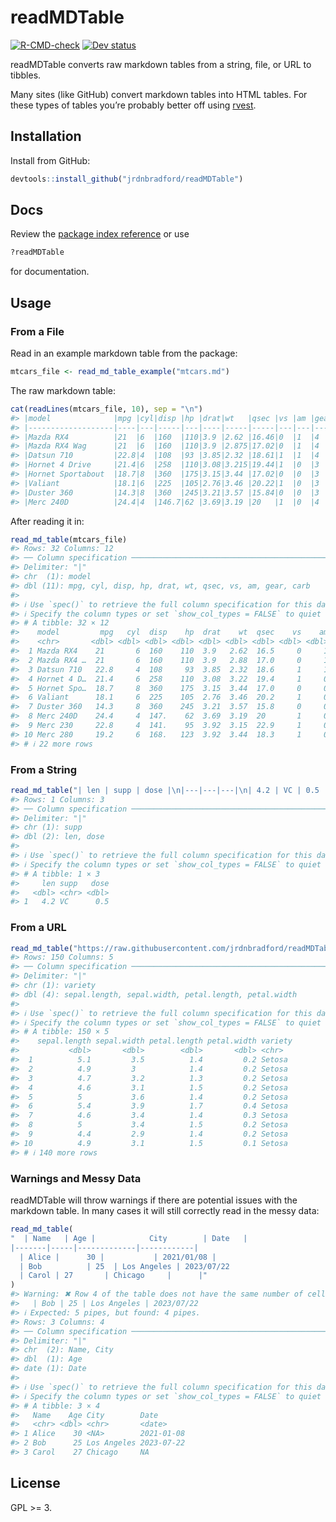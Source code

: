 
# readMDTable

<!-- badges: start -->

[![R-CMD-check](https://github.com/jrdnbradford/readMDTable/actions/workflows/R-CMD-check.yaml/badge.svg)](https://github.com/jrdnbradford/readMDTable/actions/workflows/R-CMD-check.yaml)
[![Dev
status](https://img.shields.io/github/r-package/v/jrdnbradford/readMDTable/main?label=Dev%20Version&style=flat-square&logo=github)](https://github.com/jrdnbradford/readMDTable)
<!-- badges: end -->

readMDTable converts raw markdown tables from a string, file, or URL to
tibbles.

Many sites (like GitHub) convert markdown tables into HTML tables. For
these types of tables you’re probably better off using
[rvest](https://rvest.tidyverse.org/).

## Installation

Install from GitHub:

``` r
devtools::install_github("jrdnbradford/readMDTable")
```

## Docs

Review the [package index
reference](https://jrdnbradford.github.io/readMDTable/reference/index.html)
or use

``` r
?readMDTable
```

for documentation.

## Usage

### From a File

Read in an example markdown table from the package:

``` r
mtcars_file <- read_md_table_example("mtcars.md")
```

The raw markdown table:

``` r
cat(readLines(mtcars_file, 10), sep = "\n")
#> |model              |mpg |cyl|disp |hp |drat|wt   |qsec |vs |am |gear|carb|
#> |-------------------|----|---|-----|---|----|-----|-----|---|---|----|----|
#> |Mazda RX4          |21  |6  |160  |110|3.9 |2.62 |16.46|0  |1  |4   |4   |
#> |Mazda RX4 Wag      |21  |6  |160  |110|3.9 |2.875|17.02|0  |1  |4   |4   |
#> |Datsun 710         |22.8|4  |108  |93 |3.85|2.32 |18.61|1  |1  |4   |1   |
#> |Hornet 4 Drive     |21.4|6  |258  |110|3.08|3.215|19.44|1  |0  |3   |1   |
#> |Hornet Sportabout  |18.7|8  |360  |175|3.15|3.44 |17.02|0  |0  |3   |2   |
#> |Valiant            |18.1|6  |225  |105|2.76|3.46 |20.22|1  |0  |3   |1   |
#> |Duster 360         |14.3|8  |360  |245|3.21|3.57 |15.84|0  |0  |3   |4   |
#> |Merc 240D          |24.4|4  |146.7|62 |3.69|3.19 |20   |1  |0  |4   |2   |
```

After reading it in:

``` r
read_md_table(mtcars_file)
#> Rows: 32 Columns: 12
#> ── Column specification ────────────────────────────────────────────────────────
#> Delimiter: "|"
#> chr  (1): model
#> dbl (11): mpg, cyl, disp, hp, drat, wt, qsec, vs, am, gear, carb
#> 
#> ℹ Use `spec()` to retrieve the full column specification for this data.
#> ℹ Specify the column types or set `show_col_types = FALSE` to quiet this message.
#> # A tibble: 32 × 12
#>    model         mpg   cyl  disp    hp  drat    wt  qsec    vs    am  gear  carb
#>    <chr>       <dbl> <dbl> <dbl> <dbl> <dbl> <dbl> <dbl> <dbl> <dbl> <dbl> <dbl>
#>  1 Mazda RX4    21       6  160    110  3.9   2.62  16.5     0     1     4     4
#>  2 Mazda RX4 …  21       6  160    110  3.9   2.88  17.0     0     1     4     4
#>  3 Datsun 710   22.8     4  108     93  3.85  2.32  18.6     1     1     4     1
#>  4 Hornet 4 D…  21.4     6  258    110  3.08  3.22  19.4     1     0     3     1
#>  5 Hornet Spo…  18.7     8  360    175  3.15  3.44  17.0     0     0     3     2
#>  6 Valiant      18.1     6  225    105  2.76  3.46  20.2     1     0     3     1
#>  7 Duster 360   14.3     8  360    245  3.21  3.57  15.8     0     0     3     4
#>  8 Merc 240D    24.4     4  147.    62  3.69  3.19  20       1     0     4     2
#>  9 Merc 230     22.8     4  141.    95  3.92  3.15  22.9     1     0     4     2
#> 10 Merc 280     19.2     6  168.   123  3.92  3.44  18.3     1     0     4     4
#> # ℹ 22 more rows
```

### From a String

``` r
read_md_table("| len | supp | dose |\n|---|---|---|\n| 4.2 | VC | 0.5 |")
#> Rows: 1 Columns: 3
#> ── Column specification ────────────────────────────────────────────────────────
#> Delimiter: "|"
#> chr (1): supp
#> dbl (2): len, dose
#> 
#> ℹ Use `spec()` to retrieve the full column specification for this data.
#> ℹ Specify the column types or set `show_col_types = FALSE` to quiet this message.
#> # A tibble: 1 × 3
#>     len supp   dose
#>   <dbl> <chr> <dbl>
#> 1   4.2 VC      0.5
```

### From a URL

``` r
read_md_table("https://raw.githubusercontent.com/jrdnbradford/readMDTable/main/inst/extdata/iris.md")
#> Rows: 150 Columns: 5
#> ── Column specification ────────────────────────────────────────────────────────
#> Delimiter: "|"
#> chr (1): variety
#> dbl (4): sepal.length, sepal.width, petal.length, petal.width
#> 
#> ℹ Use `spec()` to retrieve the full column specification for this data.
#> ℹ Specify the column types or set `show_col_types = FALSE` to quiet this message.
#> # A tibble: 150 × 5
#>    sepal.length sepal.width petal.length petal.width variety
#>           <dbl>       <dbl>        <dbl>       <dbl> <chr>  
#>  1          5.1         3.5          1.4         0.2 Setosa 
#>  2          4.9         3            1.4         0.2 Setosa 
#>  3          4.7         3.2          1.3         0.2 Setosa 
#>  4          4.6         3.1          1.5         0.2 Setosa 
#>  5          5           3.6          1.4         0.2 Setosa 
#>  6          5.4         3.9          1.7         0.4 Setosa 
#>  7          4.6         3.4          1.4         0.3 Setosa 
#>  8          5           3.4          1.5         0.2 Setosa 
#>  9          4.4         2.9          1.4         0.2 Setosa 
#> 10          4.9         3.1          1.5         0.1 Setosa 
#> # ℹ 140 more rows
```

### Warnings and Messy Data

readMDTable will throw warnings if there are potential issues with the
markdown table. In many cases it will still correctly read in the messy
data:

``` r
read_md_table(
"  | Name   | Age |            City        | Date   |
|-------|-----|-------------|------------|
  | Alice |      30 |           | 2021/01/08 |
  | Bob          | 25  | Los Angeles | 2023/07/22      
  | Carol | 27       | Chicago     |      |"
)
#> Warning: ✖ Row 4 of the table does not have the same number of cells as the header row:
#>   | Bob | 25 | Los Angeles | 2023/07/22
#> ℹ Expected: 5 pipes, but found: 4 pipes.
#> Rows: 3 Columns: 4
#> ── Column specification ────────────────────────────────────────────────────────
#> Delimiter: "|"
#> chr  (2): Name, City
#> dbl  (1): Age
#> date (1): Date
#> 
#> ℹ Use `spec()` to retrieve the full column specification for this data.
#> ℹ Specify the column types or set `show_col_types = FALSE` to quiet this message.
#> # A tibble: 3 × 4
#>   Name    Age City        Date      
#>   <chr> <dbl> <chr>       <date>    
#> 1 Alice    30 <NA>        2021-01-08
#> 2 Bob      25 Los Angeles 2023-07-22
#> 3 Carol    27 Chicago     NA
```

## License

GPL \>= 3.
